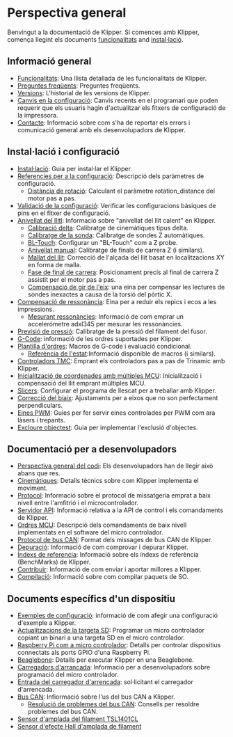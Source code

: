 # Perspectiva general

Benvingut a la documentació de Klipper. Si comences amb Klipper, comença llegint els documents [funcionalitats](Features.md) and [instal·lació](Installation.md).

## Informació general

- [Funcionalitats](Features.md): Una llista detallada de les funcionalitats de Klipper.
- [Preguntes freqüents](FAQ.md): Preguntes freqüents.
- [Versions](Releases.md): L'historial de les versions de Klipper.
- [Canvis en la configuració](Config_Changes.md): Canvis recents en el programari que poden requerir que els usuaris hagin d'actualitzar els fitxers de configuració de la impressora.
- [Contacte](Contact.md): Informació sobre com s'ha de reportar els errors i comunicació general amb els desenvolupadors de Klipper.

## Instal·lació i configuració

- [Instal·lació](Installation.md): Guia per instal·lar el Klipper.
- [Referencies per a la configuració](Config_Reference.md): Descripció dels paràmetres de configuració.
   - [Distància de rotació](Rotation_Distance.md): Calculant el paràmetre rotation_distance del motor pas a pas.
- [Validació de la configuració](Config_checks.md): Verificar les configuracions bàsiques de pins en el fitxer de configuració.
- [Anivellat del llitl](Bed_Level.md): Informació sobre "anivellat del llit calent" en Klipper.
   - [Calibració delta](Delta_Calibrate.md): Calibratge de cinemàtiques tipus delta.
   - [Calibratge de la sonda](Probe_Calibrate.md): Calibratge de sondes Z automàtiques.
   - [BL-Touch](BLTouch.md): Configurar un "BL-Touch" com a Z probe.
   - [Anivellat manual](Manual_Level.md): Calibratge de finals de carrera Z (i similars).
   - [Mallat del llit](Bed_Mesh.md): Correcció de l'alçada del llit basat en localitzacions XY en forma de malla.
   - [Fase de final de carrera](Endstop_Phase.md): Posicionament precís al final de carrera Z assistit per el motor pas a pas.
   - [Compensació de gir de l'eix](Axis_Twist_Compensation.md): una eina per compensar les lectures de sondes inexactes a causa de la torsió del pòrtic X.
- [Compensació de ressonància](Resonance_Compensation.md): Eina per a reduir els repics i ecos a les impressions.
   - [Mesurant ressonàncies](Measuring_Resonances.md): Informació de com emprar un accelerómetre adxl345 per mesurar les ressonàncies.
- [Previsió de pressió](Pressure_Advance.md): Calibratge de la pressió del filament del fusor.
- [G-Code](G-Codes.md): informació de les ordres suportades per Klipper.
- [Plantilla d'ordres](Command_Templates.md): Macros de G-code i evaluació condicional.
   - [Referència de l'estat](Status_Reference.md):Informació disponible de macros (i similars).
- [Controladors TMC](TMC_Drivers.md): Emprant els controladors pas a pas de Trinamic amb Klipper.
- [Inicialització de coordenades amb múltiples MCU](Multi_MCU_Homing.md): Inicialització i compensació del llit emprant múltiples MCU.
- [Slicers](Slicers.md): Configurar el programa de llescat per a treballar amb Klipper.
- [Correcció del biaix](Skew_Correction.md): Ajustaments per a eixos que no son perfectament perpendiculars.
- [Eines PWM](Using_PWM_Tools.md): Guies per fer servir eines controlades per PWM com ara làsers i trepants.
- [Excloure objectest](Exclude_Object.md): Guia per implementar l'exclusió d'objectes.

## Documentació per a desenvolupadors

- [Perspectiva general del codi](Code_Overview.md): Els desenvolupadors han de llegir això abans que res.
- [Cinemàtiques](Kinematics.md): Detalls tècnics sobre com Klipper implementa el moviment.
- [Protocol](Protocol.md): Informació sobre el protocol de missatgeria emprat a baix nivell entre l'amfitrió i el microcontrolador.
- [Servidor API](API_Server.md): Informació relativa a la API de control i els comandaments de Klipper.
- [Ordres MCU](MCU_Commands.md): Descripció dels comandaments de baix nivell implementats en el software del micro controlador.
- [Protocol de bus CAN](CANBUS_protocol.md): Format dels missages de bus CAN de Klipper.
- [Depuració](Debugging.md): Informació de com comprovar i depurar Klipper.
- [Índexs de referencia](Benchmarks.md): Informació sobre els índexs de referència (BenchMarks) de Klipper.
- [Contribuir](CONTRIBUTING.md): Informació de com enviar i aportar millores a Klipper.
- [Compilació](Packaging.md): Informació sobre com compilar paquets de SO.

## Documents específics d'un dispositiu

- [Exemples de configuració](Example_Configs.md): informació de com afegir una configuració d'exemple a Klipper.
- [Actualitzacions de la targeta SD](SDCard_Updates.md): Programar un micro controlador copiant un binari a una targeta SD en el micro controlador.
- [Raspberry Pi com a micro controlador](RPi_microcontroller.md): Detalls per controlar dispositius connectats als ports GPIO d'una Raspberry Pi.
- [Beaglebone](Beaglebone.md): Detalls per executar Klipper en una Beaglebone.
- [Carregadors d'arrancada](Bootloaders.md): Informació per a desenvolupadors sobre programació del micro controlador.
- [Entrada del carregador d'arrencada](Bootloader_Entry.md): sol·licitant el carregador d'arrencada.
- [Bus CAN](CANBUS.md): Infiormació sobre l'us del bus CAN a Klipper.
   - [Resolució de problemes del bus CAN](CANBUS_Troubleshooting.md): Consells per resoldre problemes del bus CAN.
- [Sensor d'amplada del filament TSL1401CL](TSL1401CL_Filament_Width_Sensor.md)
- [Sensor d'efecte Hall d'amplada de filament](Hall_Filament_Width_Sensor.md)
